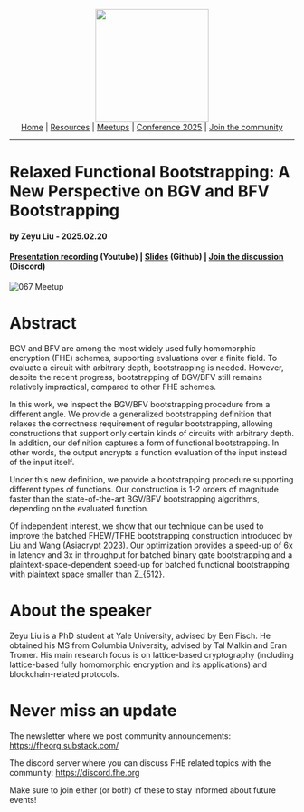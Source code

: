 <!-- Main header navigation -->
<p align="center">
  <img width="200" src="https://user-images.githubusercontent.com/5758427/180978488-db825482-5a58-4c7c-9589-c494a6f0be04.png"><br/>
  <a href="https://fhe-org.github.io">Home</a> | <a href="https://fhe-org.github.io/resources">Resources</a> | <a href="https://fhe-org.github.io/meetups/">Meetups</a> | <a href="https://fhe-org.github.io/conferences/conference-2025/">Conference 2025</a> | <a href="https://fhe-org.github.io/community">Join the community</a>
</p>
<hr/>
<!-- /Main header navigation -->

# Relaxed Functional Bootstrapping: A New Perspective on BGV and BFV Bootstrapping
#### by Zeyu Liu - 2025.02.20
#### <a href="https://www.youtube.com/watch?v=LceWK6XxXqA&list=PLnbmMskCVh1chnSM8Jjy6Nk3IH6fpn7MM&index=1">Presentation recording</a> (Youtube) |  <a href="https://github.com/user-attachments/files/19092490/relaxed_bfv_boot.pptx">Slides</a> (Github) | <a href="https://discord.fhe.org">Join the discussion</a> (Discord)

![067 Meetup](https://github.com/user-attachments/assets/8208a6a4-5c56-4ea6-9cad-d210a0b8cb2e)


# Abstract

BGV and BFV are among the most widely used fully homomorphic encryption (FHE) schemes, supporting evaluations over a finite field. To evaluate a circuit with arbitrary depth, bootstrapping is needed. However, despite the recent progress, bootstrapping of BGV/BFV still remains relatively impractical, compared to other FHE schemes.

​In this work, we inspect the BGV/BFV bootstrapping procedure from a different angle. We provide a generalized bootstrapping definition that relaxes the correctness requirement of regular bootstrapping, allowing constructions that support only certain kinds of circuits with arbitrary depth. In addition, our definition captures a form of functional bootstrapping. In other words, the output encrypts a function evaluation of the input instead of the input itself.

Under this new definition, we provide a bootstrapping procedure supporting different types of functions. Our construction is 1-2 orders of magnitude faster than the state-of-the-art BGV/BFV bootstrapping algorithms, depending on the evaluated function.

Of independent interest, we show that our technique can be used to improve the batched FHEW/TFHE bootstrapping construction introduced by Liu and Wang (Asiacrypt 2023). Our optimization provides a speed-up of 6x in latency and 3x in throughput for batched binary gate bootstrapping and a plaintext-space-dependent speed-up for batched functional bootstrapping with plaintext space smaller than Z_{512}.

# About the speaker

Zeyu Liu is a PhD student at Yale University, advised by Ben Fisch. He obtained his MS from Columbia University, advised by Tal Malkin and Eran Tromer. His main research focus is on lattice-based cryptography (including lattice-based fully homomorphic encryption and its applications) and blockchain-related protocols.


# Never miss an update

The newsletter where we post community announcements: https://fheorg.substack.com/

The discord server where you can discuss FHE related topics with the community: https://discord.fhe.org

Make sure to join either (or both) of these to stay informed about future events!
